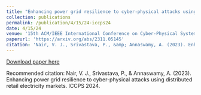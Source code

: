 ```yaml
---
title: "Enhancing power grid resilience to cyber-physical attacks using distributed retail electricity markets"
collection: publications
permalink: /publication/4/15/24-iccps24
date: 4/15/24
venue: '15th ACM/IEEE International Conference on Cyber-Physical Systems (ICCPS)'
paperurl: 'https://arxiv.org/abs/2311.05145'
citation: 'Nair, V. J., Srivastava, P., &amp; Annaswamy, A. (2023). Enhancing power grid resilience to cyber-physical attacks using distributed retail electricity markets. ICCPS 2024.'
---
```


<a href='https://arxiv.org/abs/2311.05145'>Download paper here</a>

Recommended citation: Nair, V. J., Srivastava, P., & Annaswamy, A. (2023). Enhancing power grid resilience to cyber-physical attacks using distributed retail electricity markets. ICCPS 2024.